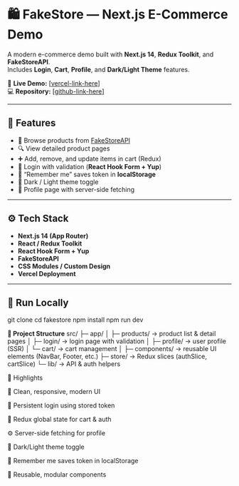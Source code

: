 # 🛍️ FakeStore — Next.js E-Commerce Demo

A modern e-commerce demo built with **Next.js 14**, **Redux Toolkit**, and **FakeStoreAPI**.  
Includes **Login**, **Cart**, **Profile**, and **Dark/Light Theme** features.

🔗 **Live Demo:** [[vercel-link-here](https://vercel.com/takos-projects-7f7ff30c/fakestore-next)]  
💻 **Repository:** [[github-link-here](https://github.com/TakoSalakaia/fakestore-next/)]

---

## 🧩 Features
- 🛒 Browse products from [FakeStoreAPI](https://fakestoreapi.com)
- 🔍 View detailed product pages
- ➕ Add, remove, and update items in cart (Redux)
- 👤 Login with validation (**React Hook Form + Yup**)
- 💾 “Remember me” saves token in **localStorage**
- 🌙 Dark / Light theme toggle
- 🧠 Profile page with server-side fetching

---

## ⚙️ Tech Stack
- **Next.js 14 (App Router)**
- **React / Redux Toolkit**
- **React Hook Form + Yup**
- **FakeStoreAPI**
- **CSS Modules / Custom Design**
- **Vercel Deployment**

---

## 🚀 Run Locally

git clone <repo-url>
cd fakestore
npm install
npm run dev


**📁 Project Structure**
src/
 ├─ app/
 │   ├─ products/     → product list & detail pages
 │   ├─ login/        → login page with validation
 │   ├─ profile/      → user profile (SSR)
 │   └─ cart/         → cart management
 │
 ├─ components/       → reusable UI elements (NavBar, Footer, etc.)
 ├─ store/            → Redux slices (authSlice, cartSlice)
 └─ lib/              → API & auth helpers

🧠 Highlights

🎨 Clean, responsive, modern UI

🔐 Persistent login using stored token

🛒 Redux global state for cart & auth

⚙️ Server-side fetching for profile

🌙 Dark/Light theme toggle

💾 Remember me saves token in localStorage

🧩 Reusable, modular components
